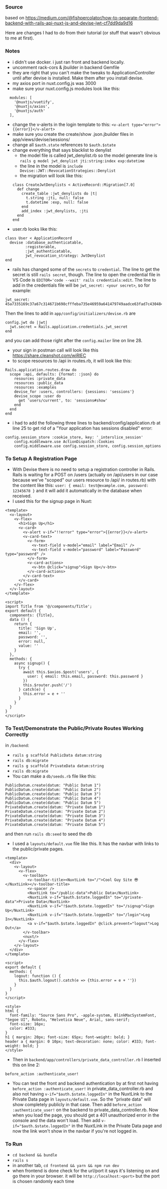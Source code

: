 ### Source
based on https://medium.com/@fishpercolator/how-to-separate-frontend-backend-with-rails-api-nuxt-js-and-devise-jwt-cf7dd9da9d16

Here are changes I had to do from their tutorial (or stuff that wasn't obvious to me at first).

### Notes
- i didn't use docker. i just ran front and backend locally.
- uncomment rack-cors & jbuilder in backend Gemfile
- they are right that you can't make the tweaks to ApplicationController until after devise is installed. Make them after you install devise.
- my axios port in nuxt.config.js was 3000 
- make sure your nuxt.config.js modules look like this:
```
  modules: [
    '@nuxtjs/vuetify',
    '@nuxtjs/axios',
    '@nuxtjs/auth'
  ],
```
- change the v-alerts in the login template to this:
`<v-alert type="error">{{error}}</v-alert>`
- make sure you create the create/show .json.jbuilder files in app/views/devise/sessions/
- change all `$auth.state` references to `$auth.$state`
- change everything that says blacklist to denylist
  - the model file is called jwt_denylist.rb so the model generate line is `rails g model jwt_denylist jti:string:index exp:datetime`
  - the line in the model is `include Devise::JWT::RevocationStrategies::Denylist`
  - the migration will look like this:
  ```
  class CreateJwtDenylists < ActiveRecord::Migration[7.0]
    def change
      create_table :jwt_denylists do |t|
        t.string :jti, null: false
        t.datetime :exp, null: false
      end
      add_index :jwt_denylists, :jti
    end
  end
  ```
- user.rb looks like this:
```
class User < ApplicationRecord
  devise :database_authenticatable, 
         :registerable,
         :jwt_authenticatable, 
         jwt_revocation_strategy: JwtDenylist
end
```
- rails has changed some of the `secrets` to `credential`. The line to get the secret is still `rails secret`, though. The line to open the credential file in VS Code is `EDITOR='code --wait' rails credentials:edit`. The line to add in the credentials file will be `jwt_secret: <your secret>`, so for example: 
```
jwt_secret: 45a7335169c37a67c314671b698cfffeba735e46959a641479749aadce63fad7c430484f90be041a7c3d9b99b2480f687df6e22610b98e15f07006c1ae4eacff
```
Then the lines to add in `app/config/initializers/devise.rb` are
```
config.jwt do |jwt|
  jwt.secret = Rails.application.credentials.jwt_secret
end
```
and you can add those right after the `config.mailer` line on line 28.
- your sign in postman call will look like this https://share.cleanshot.com/wjRlEC
- to scope resources to /api in routes.rb, it will look like this:
```
Rails.application.routes.draw do  
  scope :api, defaults: {format: :json} do
    resources :private_data
    resources :public_data
    resources :examples
    devise_for :users, controllers: {sessions: 'sessions'}
    devise_scope :user do
      get 'users/current', to: 'sessions#show'
    end
  end
end

```
- i had to add the following three lines to backend/config/application.rb at line 25 to get rid of a "Your application has sessions disabled" error:
```
config.session_store :cookie_store, key: '_interslice_session'
    config.middleware.use ActionDispatch::Cookies
    config.middleware.use config.session_store, config.session_options
```

### To Setup A Registration Page 
- With Devise there is no need to setup a registration controller in Rails. Rails is waiting for a POST on /users (actually on /api/users in our case because we've "scoped" our users resource to /api/ in routes.rb) with the content like this: `user: { email: test@example.com, password: 12345678 }` and it will add it automatically in the database when received.
- I used this for the signup page in Nuxt:
```
<template>
  <v-layout>
    <v-flex>
      <h1>Sign Up</h1>
      <v-card>
        <v-alert v-if="!!error" type="error">{{error}}</v-alert>
        <v-card-text>
          <v-form>
            <v-text-field v-model="email" label="Email" />
            <v-text-field v-model="password" label="Password" type="password" />
          </v-form>
          <v-card-actions>
            <v-btn @click="signup">Sign Up</v-btn>
          </v-card-actions>
        </v-card-text>
      </v-card>
    </v-flex>
  </v-layout>
</template>

<script>
import Title from '@/components/Title';
export default {
  components: {Title},
  data () {
    return {
      title: 'Sign Up',
      email: '',
      password: '',
      error: null,
      value: ''
    }
  },
  methods: {
    async signup() {
      try {
        await this.$axios.$post('users', {
          user: { email: this.email, password: this.password }
        })
        this.$router.push('/')
      } catch(e) {
        this.error = e + ''
      }
    }
  }
}
</script>
```

### To Test/Demonstrate the Public/Private Routes Working Correctly
in `/backend`:
- `rails g scaffold PublicData datum:string`
- `rails db:migrate`
- `rails g scaffold PrivateData datum:string`
- `rails db:migrate`
- You can make a `db/seeds.rb` file like this:
```
PublicDatum.create(datum: "Public Datum 1")
PublicDatum.create(datum: "Public Datum 2")
PublicDatum.create(datum: "Public Datum 3")
PublicDatum.create(datum: "Public Datum 4")
PublicDatum.create(datum: "Public Datum 5")
PrivateDatum.create(datum: "Private Datum 1")
PrivateDatum.create(datum: "Private Datum 2")
PrivateDatum.create(datum: "Private Datum 3")
PrivateDatum.create(datum: "Private Datum 4")
PrivateDatum.create(datum: "Private Datum 5")
```
 and then run `rails db:seed` to seed the db
- I used a `layouts/default.vue` file like this. It has the navbar with links to the public/private pages.
```
<template>
  <div>
    <v-layout>
      <v-flex>
        <v-toolbar>
          <v-toolbar-title><NuxtLink to="/">Cool Guy Site 😎</NuxtLink></v-toolbar-title>
          <v-spacer />
          <NuxtLink to="/public-data">Public Data</NuxtLink>
          <NuxtLink v-if="$auth.$state.loggedIn" to="/private-data">Private Data</NuxtLink>
          <NuxtLink v-if="!$auth.$state.loggedIn" to="/signup">Sign Up</NuxtLink>
          <NuxtLink v-if="!$auth.$state.loggedIn" to="/login">Log In</NuxtLink>
          <a v-if="$auth.$state.loggedIn" @click.prevent="logout">Log Out</a>
        </v-toolbar>
        <nuxt/>
      </v-flex>
    </v-layout>
  </div>
</template>

<script>
export default {
  methods: {
    logout: function () {
      this.$auth.logout().catch(e => {this.error = e + ''})
    }
  }
}
</script>

<style>
html {
  font-family: "Source Sans Pro", -apple-system, BlinkMacSystemFont, "Segoe UI", Roboto, "Helvetica Neue", Arial, sans-serif;
  font-size: 16px;
  color: #333;
}
h1 { margin: 20px; font-size: 65px; font-weight: bold; }
header a { margin: 0 10px; text-decoration: none; color: #333; font-weight: bold; }
</style>
```
- Then in `backend/app/controllers/private_data_controller.rb` I inserted this on line 2: 
```
before_action :authenticate_user!
``` 
- You can test the front and backend authentication by at first not having `before_action :authenticate_user!` in private_data_controller.rb and also not having `v-if="$auth.$state.loggedIn"` in the NuxtLink to the Private Data page in `layouts/default.vue`. So the "private data" will show completely publicly in that case. Then add `before_action :authenticate_user!` on the backend to private_data_controller.rb. Now when you load the page, you should get a 401 unauthorized error in the console and the data won't load. Then add `v-if="$auth.$state.loggedIn"` in the NuxtLink in the Private Data page and now the link won't show in the navbar if you're not logged in.

### To Run 
- `cd backend && bundle`
- `rails s`
- in another tab, `cd frontend && yarn && npm run dev`
- when frontend is done check for the url/port it says it's listening on and go there in your browser. it will be `http://localhost:<port>` but the port is chosen randomly each time
